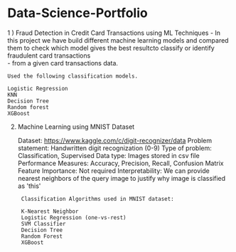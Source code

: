 # Data-Science-Portfolio

1 ) Fraud Detection in Credit Card Transactions using ML Techniques 
    - In this project we have build different machine learning models and compared them to check which model gives the best resultcto classify or identify fraudulent card transactions      
    - from a given card transactions data.

    Used the following classification models.

    Logistic Regression
    KNN
    Decision Tree
    Random forest
    XGBoost

2) Machine Learning using MNIST Dataset

    Dataset: https://www.kaggle.com/c/digit-recognizer/data
    Problem statement: Handwritten digit recognization (0-9)
    Type of problem: Classification, Supervised
    Data type: Images stored in csv file
    Performance Measures: Accuracy, Precision, Recall, Confusion Matrix
    Feature Importance: Not required
    Interpretability: We can provide nearest neighbors of the query image to justify why image is classified as 'this'

        Classification Algorithms used in MNIST dataset:

        K-Nearest Neighbor
        Logistic Regression (one-vs-rest)
        SVM Classifier
        Decision Tree
        Random Forest
        XGBoost
